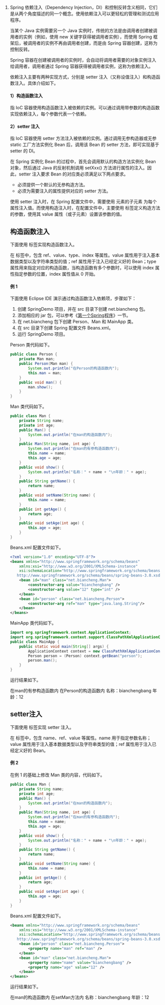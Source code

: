 1. Spring 依赖注入（Dependency Injection，DI）和控制反转含义相同，它们是从两个角度描述的同一个概念。使用依赖注入可以更轻松的管理和测试应用程序。

   当某个 Java 实例需要另一个 Java 实例时，传统的方法是由调用者创建被调用者的实例（例如，使用 new 关键字获得被调用者实例），而使用 Spring 框架后，被调用者的实例不再由调用者创建，而是由 Spring 容器创建，这称为控制反转。

   Spring 容器在创建被调用者的实例时，会自动将调用者需要的对象实例注入给调用者，调用者通过 Spring 容器获得被调用者实例，这称为依赖注入。

   依赖注入主要有两种实现方式，分别是 setter 注入（又称设值注入）和构造函数注入。具体介绍如下。

   #### 1）构造函数注入

   指 IoC 容器使用构造函数注入被依赖的实例。可以通过调用带参数的构造函数实现依赖注入，每个参数代表一个依赖。

   #### 2）setter 注入

   指 IoC 容器使用 setter 方法注入被依赖的实例。通过调用无参构造器或无参 static 工厂方法实例化 Bean 后，调用该 Bean 的 setter 方法，即可实现基于 setter 的 DI。

   在 Spring 实例化 Bean 的过程中，首先会调用默认的构造方法实例化 Bean 对象，然后通过 Java 的反射机制调用 setXxx() 方法进行属性的注入。因此，setter 注入要求 Bean 的对应类必须满足以下两点要求。

   - 必须提供一个默认的无参构造方法。
   - 必须为需要注入的属性提供对应的 setter 方法。

   
   使用 setter 注入时，在 Spring 配置文件中，需要使用 <bean> 元素的子元素 <property> 为每个属性注入值。而使用构造注入时，在配置文件中，主要使用 <constructor-arg> 标签定义构造方法的参数，使用其 value 属性（或子元素）设置该参数的值。

   ## 构造函数注入

   下面使用 <constructor-arg> 标签实现构造函数注入。

   在 <constructor-arg> 标签中，包含 ref、value、type、index 等属性。value 属性用于注入基本数据类型以及字符串类型的值；ref 属性用于注入已经定义好的 Bean；type 属性用来指定对应的构造函数，当构造函数有多个参数时，可以使用 index 属性指定参数的位置，index 属性值从 0 开始。

   #### 例 1

   下面使用 Eclipse IDE 演示通过构造函数注入依赖项，步骤如下：

   1. 创建 SpringDemo 项目，并在 src 目录下创建 net.biancheng 包。
   2. 添加相应的 jar 包，可以参考《[第一个Spring程序](http://c.biancheng.net/spring/first-spring.html)》一节。
   3. 在 net.biancheng 包下创建 Person、Man 和 MainApp 类。
   4. 在 src 目录下创建 Spring 配置文件 Beans.xml。
   5. 运行 SpringDemo 项目。

   
   Person 类代码如下。

   ```java
   public class Person {
       private Man man;
       public Person(Man man) {
           System.out.println("在Person的构造函数内");
           this.man = man;
       }
       public void man() {
           man.show();
       }
   }
   ```

   Man 类代码如下。

   ```java
   public class Man {
       private String name;
       private int age;
       public Man() {
           System.out.println("在man的构造函数内");
       }
       public Man(String name, int age) {
           System.out.println("在man的有参构造函数内");
           this.name = name;
           this.age = age;
       }
       public void show() {
           System.out.println("名称：" + name + "\n年龄：" + age);
       }
       public String getName() {
           return name;
       }
       public void setName(String name) {
           this.name = name;
       }
       public int getAge() {
           return age;
       }
       public void setAge(int age) {
           this.age = age;
       }
   }
   ```

   Beans.xml 配置文件如下。

   ```xml
   <?xml version="1.0" encoding="UTF-8"?>
   <beans xmlns="http://www.springframework.org/schema/beans"
       xmlns:xsi="http://www.w3.org/2001/XMLSchema-instance"
       xsi:schemaLocation="http://www.springframework.org/schema/beans
      http://www.springframework.org/schema/beans/spring-beans-3.0.xsd">
       <bean id="man" class="net.biancheng.Man">
           <constructor-arg value="bianchengbang" />
           <constructor-arg value="12" type="int" />
       </bean>
       <bean id="person" class="net.biancheng.Person">
           <constructor-arg ref="man" type="java.lang.String"/>
       </bean>
   </beans>
   ```

   MainApp 类代码如下。

   ```java
   import org.springframework.context.ApplicationContext;
   import org.springframework.context.support.ClassPathXmlApplicationContext;
   public class MainApp {
       public static void main(String[] args) {
           ApplicationContext context = new ClassPathXmlApplicationContext("Beans.xml");
           Person person = (Person) context.getBean("person");
           person.man();
       }
   }
   ```

   运行结果如下。

   在man的有参构造函数内
   在Person的构造函数内
   名称：bianchengbang
   年龄：12

   ## setter注入

   下面使用 <property> 标签实现 setter 注入。

   在 <property> 标签中，包含 name、ref、value 等属性。name 用于指定参数名称；value 属性用于注入基本数据类型以及字符串类型的值；ref 属性用于注入已经定义好的 Bean。

   #### 例 2

   在例 1 的基础上修改 Man 类的内容，代码如下。

   ```java
   public class Man {
       private String name;
       private int age;
       public Man() {
           System.out.println("在man的构造函数内");
       }
       public Man(String name, int age) {
           System.out.println("在man的有参构造函数内");
           this.name = name;
           this.age = age;
       }
       public void show() {
           System.out.println("名称：" + name + "\n年龄：" + age);
       }
       public String getName() {
           return name;
       }
       public void setName(String name) {
           this.name = name;
       }
       public int getAge() {
           return age;
       }
       public void setAge(int age) {
           this.age = age;
       }
   }
   ```

   Beans.xml 配置文件如下。

   ```xml
   <beans xmlns="http://www.springframework.org/schema/beans"
       xmlns:xsi="http://www.w3.org/2001/XMLSchema-instance"
       xsi:schemaLocation="http://www.springframework.org/schema/beans
      http://www.springframework.org/schema/beans/spring-beans-3.0.xsd">
       <bean id="person" class="net.biancheng.Person">
           <property name="man" ref="man" />
       </bean>
       <bean id="man" class="net.biancheng.Man">
           <property name="name" value="bianchengbang" />
           <property name="age" value="12" />
       </bean>
   </beans>
   ```

   运行结果如下。

   在man的构造函数内
   在setMan方法内
   名称：bianchengbang
   年龄：12